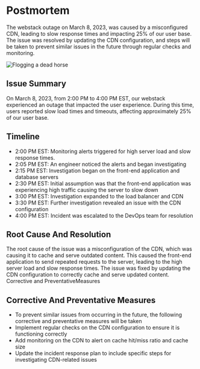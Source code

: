 # Postmortem
The webstack outage on March 8, 2023, was caused by a misconfigured CDN, leading to slow response times and impacting 25% of our user base. The issue was resolved by updating the CDN configuration, and steps will be taken to prevent similar issues in the future through regular checks and monitoring.

![Flogging a dead horse](post-mortem-meetings.jpg)

## Issue Summary
On March 8, 2023, from 2:00 PM to 4:00 PM EST, our webstack experienced an outage that impacted the user experience. During this time, users reported slow load times and timeouts, affecting approximately 25% of our user base. 

## Timeline

+ 2:00 PM EST: Monitoring alerts triggered for high server load and slow response times.
+ 2:05 PM EST: An engineer noticed the alerts and began investigating 
+ 2:15 PM EST: Investigation began on the front-end application and database servers 
+ 2:30 PM EST: Initial assumption was that the front-end application was experiencing high traffic causing the server to slow down
+ 3:00 PM EST: Investigation expanded to the load balancer and CDN 
+ 3:30 PM EST: Further investigation revealed an issue with the CDN configuration
+ 4:00 PM EST: Incident was escalated to the DevOps team for resolution 


## Root Cause And Resolution
The root cause of the issue was a misconfiguration of the CDN, which was causing it to cache and serve outdated content. This caused the front-end application to send repeated requests to the server, leading to the high server load and slow response times. The issue was fixed by updating the CDN configuration to correctly cache and serve updated content. 
Corrective and PreventativeMeasures

## Corrective And Preventative Measures
+ To prevent similar issues from occurring in the future, the following corrective and preventative measures will be taken
+ Implement regular checks on the CDN configuration to ensure it is functioning correctly 
+ Add monitoring on the CDN to alert on cache hit/miss ratio and cache size 
+ Update the incident response plan to include specific steps for investigating CDN-related issues 

